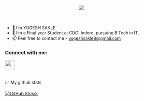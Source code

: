 <!-- <img align="right" src="https://visitor-badge.laobi.icu/badge?page_id=zumrudu-anka.zumrudu-anka"> -->

<h1 align="center">
  <a href="https://git.io/typing-svg">
    <img src="https://readme-typing-svg.herokuapp.com/?lines=Hello,+There!+👋;This+is+Yogesh+Sakle....;Nice+to+meet+you!&center=true&size=30">
  </a>
</h1>

<br>

- 👋 I’m YOGESH SAKLE
- 🌱 I’m a Final year Student at CDGI Indore, pursuing B.Tech in IT.
- 📫 Feel free to contact me - yogeshsakle8@gmail.com

<h3 align="left">Connect with me:</h3>

<p align="left">  <a href="https://www.linkedin.com/in/yogesh-sakle-510a301ba/" target="_blank" rel="noreferrer"><img src="https://raw.githubusercontent.com/danielcranney/readme-generator/main/public/icons/socials/linkedin.svg" width="32" height="32" /></a> </p>

<br>
📈 My github stats


[![GitHub Streak](http://github-readme-streak-stats.herokuapp.com?user=y0gesh02&theme=tokyonight_duo&hide_border=true&date_format=M%20j%5B%2C%20Y%5D)](https://git.io/streak-stats)

<!---
y0gesh02/y0gesh02 is a ✨ special ✨ repository because its `README.md` (this file) appears on your GitHub profile.
You can click the Preview link to take a look at your changes.
--->
